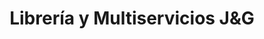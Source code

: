 ---
title: "Librería y Multiservicios J&G"
url: /caraz/libreria-y-multiservicios-jyg-avenida-circunvalacion-norte/
shop: comodidad
---